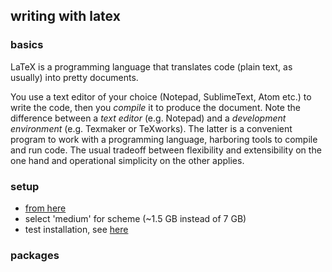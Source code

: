 ## writing with latex
### basics
LaTeX is a programming language that translates code (plain text, as usually) into pretty documents.

You use a text editor of your choice (Notepad, SublimeText, Atom etc.) to write the code, then you _compile_ it to produce the document. Note the difference between a _text editor_ (e.g. Notepad) and a _development environment_ (e.g. Texmaker or TeXworks). The latter is a convenient program to work with a programming language, harboring tools to compile and run code. The usual tradeoff between flexibility and extensibility on the one hand and operational simplicity on the other applies.

### setup
*   [from here](https://www.tug.org/texlive/acquire-netinstall.html)
*   select 'medium' for scheme (~1.5 GB instead of 7 GB)
*   test installation, see [here](https://www.tug.org/texlive/doc/texlive-en/texlive-en.html#x1-380003.5)

### packages
